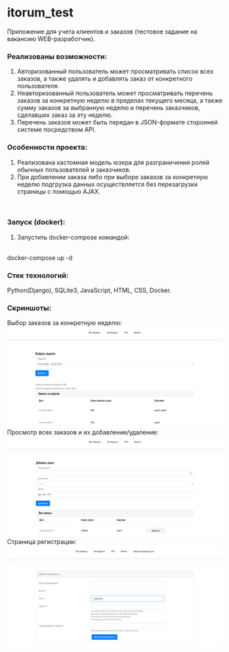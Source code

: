 # itorum_test
Приложение для учета клиентов и заказов (тестовое задание на вакансию WEB-разработчик).
<br>

### Реализованы возможности:

1. Авторизованный пользователь может просматривать 
список всех заказов, а также удалять и добавлять заказ от конкретного
пользователя. <br>
2. Неавторизованный пользователь может просматривать
перечень заказов за конкретную неделю в пределах текущего месяца,
а также сумму заказов за выбранную неделю и перечень заказчиков, сделавших заказ
за эту неделю.<br>
3. Перечень заказов может быть передан в JSON-формате 
сторонней системе посредством API.<br>

### Особенности проекта:

1. Реализована кастомная модель юзера для разграничения ролей 
   обычных пользователей и заказчиков. <br>
2. При добавлении заказа либо при выборе заказов за конкретную неделю
подгрузка данных осуществляется без перезагрузки страницы с помощью AJAX.
<br>

### Запуск (docker):
1. Запустить docker-compose командой:
<br>
   docker-compose up -d
   
### Стек технологий:
Python(Django), SQLite3, JavaScript, HTML, CSS, Docker.

### Скриншоты:
Выбор заказов за конкретную неделю:
![Alt-текст](imgs/sample1.png "Выбор заказов за конкретную неделю")
<br>
Просмотр всех заказов и их добавление/удаление:
![Alt-текст](imgs/sample2.png "Просмотр всех заказов и их добавление/удаление")
<br>
Страница регистрации:
![Alt-текст](imgs/sample3.png "Страница регистрации")